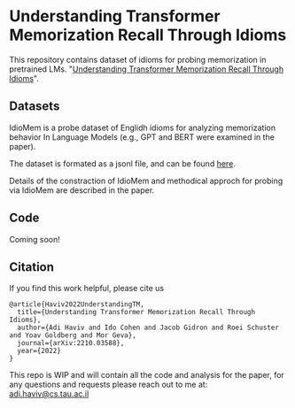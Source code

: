 # Understanding Transformer Memorization Recall Through Idioms
This repository contains dataset of idioms for probing memorization in pretrained LMs. "[Understanding Transformer Memorization Recall Through Idioms](https://arxiv.org/abs/2210.03588)".


## Datasets
IdioMem is a probe dataset of Englidh idioms for analyzing memorization behavior In Language Models (e.g., GPT and BERT were examined in the paper). 

The dataset is formated as a jsonl file, and can be found  [here](https://github.com/adihaviv/idiomem/blob/main/idiomem.jsonl).

Details of the constraction of IdioMem and methodical approch for probing via IdioMem are described in the paper. 

## Code
Coming soon!

## Citation

If you find this work helpful, please cite us
```
@article{Haviv2022UnderstandingTM,
  title={Understanding Transformer Memorization Recall Through Idioms},
  author={Adi Haviv and Ido Cohen and Jacob Gidron and Roei Schuster and Yoav Goldberg and Mor Geva},
  journal={arXiv:2210.03588},
  year={2022}
}
```

This repo is WIP and will contain all the code and analysis for the paper, for any questions and requests please reach out to me at: adi.haviv@cs.tau.ac.il

